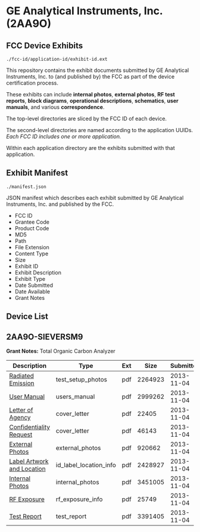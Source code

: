 # GE Analytical Instruments, Inc. (2AA9O)
## FCC Device Exhibits

```
./fcc-id/application-id/exhibit-id.ext
```

This repository contains the exhibit documents submitted by GE Analytical Instruments, Inc. to (and published by) the FCC as part of the device certification process.

These exhibits can include **internal photos**, **external photos**, **RF test reports**, **block diagrams**, **operational descriptions**, **schematics**, **user manuals**, and various **correspondence**.

The top-level directories are sliced by the FCC ID of each device.

The second-level directories are named according to the application UUIDs. *Each FCC ID includes one or more application.*

Within each application directory are the exhibits submitted with that application. 

## Exhibit Manifest

```
./manifest.json
```

JSON manifest which describes each exhibit submitted by GE Analytical Instruments, Inc. and published by the FCC.

- FCC ID
- Grantee Code
- Product Code
- MD5
- Path
- File Extension
- Content Type
- Size
- Exhibit ID
- Exhibit Description
- Exhibit Type
- Date Submitted
- Date Available
- Grant Notes

## Device List
## 2AA9O-SIEVERSM9
**Grant Notes:** Total Organic Carbon Analyzer

| Description | Type | Ext | Size | Submitted | Available |
| ----------- | ---- | --- | ---- | --------- | --------- |
| [Radiated Emission](2AA9O-SIEVERSM9/17f62188dec66886be76be20c1c4b15a/2109571.pdf) | test_setup_photos | pdf | 2264923 | 2013-11-04 | 2013-11-04 |
| [User Manual](2AA9O-SIEVERSM9/17f62188dec66886be76be20c1c4b15a/2109564.pdf) | users_manual | pdf | 2999262 | 2013-11-04 | 2013-11-04 |
| [Letter of Agency](2AA9O-SIEVERSM9/17f62188dec66886be76be20c1c4b15a/2109562.pdf) | cover_letter | pdf | 22405 | 2013-11-04 | 2013-11-04 |
| [Confidentiality Request](2AA9O-SIEVERSM9/17f62188dec66886be76be20c1c4b15a/2109563.pdf) | cover_letter | pdf | 46143 | 2013-11-04 | 2013-11-04 |
| [External Photos](2AA9O-SIEVERSM9/17f62188dec66886be76be20c1c4b15a/2109572.pdf) | external_photos | pdf | 920662 | 2013-11-04 | 2013-11-04 |
| [Label Artwork and Location](2AA9O-SIEVERSM9/17f62188dec66886be76be20c1c4b15a/2109574.pdf) | id_label_location_info | pdf | 2428927 | 2013-11-04 | 2013-11-04 |
| [Internal Photos](2AA9O-SIEVERSM9/17f62188dec66886be76be20c1c4b15a/2109573.pdf) | internal_photos | pdf | 3451005 | 2013-11-04 | 2013-11-04 |
| [RF Exposure](2AA9O-SIEVERSM9/17f62188dec66886be76be20c1c4b15a/2109577.pdf) | rf_exposure_info | pdf | 25749 | 2013-11-04 | 2013-11-04 |
| [Test Report](2AA9O-SIEVERSM9/17f62188dec66886be76be20c1c4b15a/2109570.pdf) | test_report | pdf | 3391405 | 2013-11-04 | 2013-11-04 |
